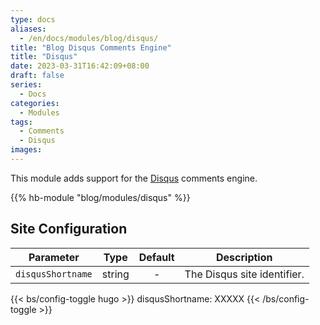 ```yaml
---
type: docs
aliases:
  - /en/docs/modules/blog/disqus/
title: "Blog Disqus Comments Engine"
title: "Disqus"
date: 2023-03-31T16:42:09+08:00
draft: false
series:
  - Docs
categories:
  - Modules
tags:
  - Comments
  - Disqus
images:
---
```


This module adds support for the [Disqus](https://disqus.com) comments engine.

<!--more-->

{{% hb-module "blog/modules/disqus" %}}

## Site Configuration

| Parameter         |  Type  | Default | Description                 |
| ----------------- | :----: | :-----: | --------------------------- |
| `disqusShortname` | string |    -    | The Disqus site identifier. |

{{< bs/config-toggle hugo >}}
disqusShortname: XXXXX
{{< /bs/config-toggle >}}
